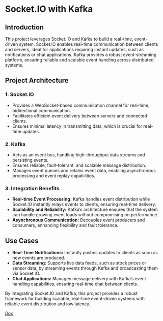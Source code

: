 # Socket.IO with Kafka

## Introduction
This project leverages Socket.IO and Kafka to build a real-time, event-driven system. Socket.IO enables real-time communication between clients and servers, ideal for applications requiring instant updates, such as notifications or chat applications. Kafka provides a robust event-streaming platform, ensuring reliable and scalable event handling across distributed systems.

## Project Architecture

### 1. **Socket.IO** 
   - Provides a WebSocket-based communication channel for real-time, bidirectional communication.
   - Facilitates efficient event delivery between servers and connected clients.
   - Ensures minimal latency in transmitting data, which is crucial for real-time updates.

### 2. **Kafka**
   - Acts as an event bus, handling high-throughput data streams and persisting events.
   - Ensures reliable, fault-tolerant, and scalable message distribution.
   - Manages event queues and retains event data, enabling asynchronous processing and event replay capabilities.

### 3. **Integration Benefits**
   - **Real-time Event Processing:** Kafka handles event distribution while Socket.IO instantly relays events to clients, ensuring real-time delivery.
   - **Scalability and Reliability:** Kafka’s architecture ensures that the system can handle growing event loads without compromising on performance.
   - **Asynchronous Communication:** Decouples event producers and consumers, enhancing flexibility and fault tolerance.

## Use Cases
- **Real-Time Notifications:** Instantly pushes updates to clients as soon as new events are produced.
- **Data Streaming:** Supports live data feeds, such as stock prices or sensor data, by streaming events through Kafka and broadcasting them via Socket.IO.
- **Chat Applications:** Manages message delivery with Kafka’s event-handling capabilities, ensuring real-time chat between clients.

By integrating Socket.IO and Kafka, this project provides a robust framework for building scalable, real-time event-driven systems with reliable event distribution and low latency.

_[Doc](https://medium.com/folksdev/spring-boot-netty-socket-io-example-3f21fcc1147d)_

